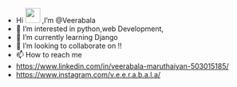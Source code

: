 - Hi <img src="https://raw.githubusercontent.com/MartinHeinz/MartinHeinz/master/wave.gif" width="30px"> ,I’m @Veerabala
- 👀 I’m interested in python,web Development,
- 🌱 I’m currently learning Django
- 💞️ I’m looking to collaborate on !!
- 📫 How to reach me 
- https://www.linkedin.com/in/veerabala-maruthaiyan-503015185/
- https://www.instagram.com/v.e.e.r.a.b.a.l.a/

<!---
Veerbala/Veerbala is a ✨ special ✨ repository because its `README.md` (this file) appears on your GitHub profile.
You can click the Preview link to take a look at your changes.
--->
